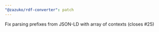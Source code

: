 ```yaml
---
"@zazuko/rdf-converter": patch
---
```


Fix parsing prefixes from JSON-LD with array of contexts (closes #25)
